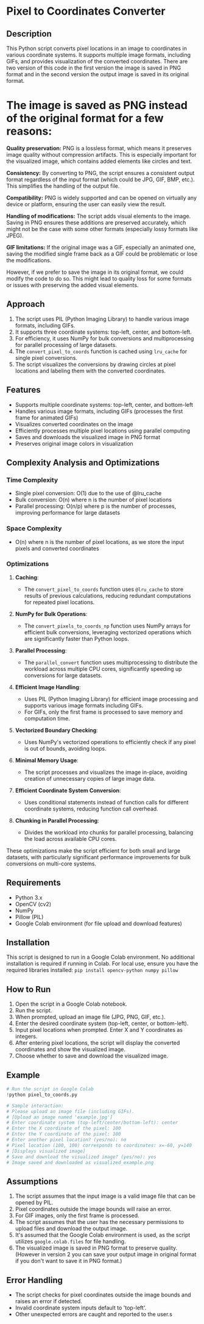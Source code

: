 # Pixel to Coordinates Converter


## Description
This Python script converts pixel locations in an image to coordinates in various coordinate systems. It supports multiple image formats, including GIFs, and provides visualization of the converted coordinates.
There are two version of this code in the first version the image is saved in PNG format and in the second version the output image is saved in its original format.

# The image is saved as PNG instead of the original format for a few reasons:

**Quality preservation:** PNG is a lossless format, which means it preserves image quality without compression artifacts. This is especially important for the visualized image, which contains added elements like circles and text.

**Consistency:** By converting to PNG, the script ensures a consistent output format regardless of the input format (which could be JPG, GIF, BMP, etc.). This simplifies the handling of the output file.

**Compatibility:** PNG is widely supported and can be opened on virtually any device or platform, ensuring the user can easily view the result.

**Handling of modifications:** The script adds visual elements to the image. Saving in PNG ensures these additions are preserved accurately, which might not be the case with some other formats (especially lossy formats like JPEG).

**GIF limitations:** If the original image was a GIF, especially an animated one, saving the modified single frame back as a GIF could be problematic or lose the modifications.

However, if we prefer to save the image in its original format, we could modify the code to do so. This might lead to quality loss for some formats or issues with preserving the added visual elements.

## Approach

1. The script uses PIL (Python Imaging Library) to handle various image formats, including GIFs.
2. It supports three coordinate systems: top-left, center, and bottom-left.
3. For efficiency, it uses NumPy for bulk conversions and multiprocessing for parallel processing of large datasets.
4. The `convert_pixel_to_coords` function is cached using `lru_cache` for single pixel conversions.
5. The script visualizes the conversions by drawing circles at pixel locations and labeling them with the converted coordinates.

## Features
- Supports multiple coordinate systems: top-left, center, and bottom-left
- Handles various image formats, including GIFs (processes the first frame for animated GIFs)
- Visualizes converted coordinates on the image
- Efficiently processes multiple pixel locations using parallel computing
- Saves and downloads the visualized image in PNG format
- Preserves original image colors in visualization

## Complexity Analysis and Optimizations

### Time Complexity

- Single pixel conversion: O(1) due to the use of @lru_cache
- Bulk conversion: O(n) where n is the number of pixel locations
- Parallel processing: O(n/p) where p is the number of processes, improving performance for large datasets

### Space Complexity

- O(n) where n is the number of pixel locations, as we store the input pixels and converted coordinates

### Optimizations

1. **Caching**: 
   - The `convert_pixel_to_coords` function uses `@lru_cache` to store results of previous calculations, reducing redundant computations for repeated pixel locations.

2. **NumPy for Bulk Operations**: 
   - The `convert_pixels_to_coords_np` function uses NumPy arrays for efficient bulk conversions, leveraging vectorized operations which are significantly faster than Python loops.

3. **Parallel Processing**: 
   - The `parallel_convert` function uses multiprocessing to distribute the workload across multiple CPU cores, significantly speeding up conversions for large datasets.

4. **Efficient Image Handling**:
   - Uses PIL (Python Imaging Library) for efficient image processing and supports various image formats including GIFs.
   - For GIFs, only the first frame is processed to save memory and computation time.

5. **Vectorized Boundary Checking**:
   - Uses NumPy's vectorized operations to efficiently check if any pixel is out of bounds, avoiding loops.

6. **Minimal Memory Usage**:
   - The script processes and visualizes the image in-place, avoiding creation of unnecessary copies of large image data.

7. **Efficient Coordinate System Conversion**:
   - Uses conditional statements instead of function calls for different coordinate systems, reducing function call overhead.

8. **Chunking in Parallel Processing**:
   - Divides the workload into chunks for parallel processing, balancing the load across available CPU cores.

These optimizations make the script efficient for both small and large datasets, with particularly significant performance improvements for bulk conversions on multi-core systems.

## Requirements
- Python 3.x
- OpenCV (cv2)
- NumPy
- Pillow (PIL)
- Google Colab environment (for file upload and download features)

## Installation
This script is designed to run in a Google Colab environment. No additional installation is required if running in Colab. For local use, ensure you have the required libraries installed:
```pip install opencv-python numpy pillow```

## How to Run

1. Open the script in a Google Colab notebook.
2. Run the script.
3. When prompted, upload an image file (JPG, PNG, GIF, etc.).
4. Enter the desired coordinate system (top-left, center, or bottom-left).
5. Input pixel locations when prompted. Enter X and Y coordinates as integers.
6. After entering pixel locations, the script will display the converted coordinates and show the visualized image.
7. Choose whether to save and download the visualized image.

## Example

```python
# Run the script in Google Colab
!python pixel_to_coords.py

# Sample interaction:
# Please upload an image file (including GIFs).
# [Upload an image named 'example.jpg']
# Enter coordinate system (top-left/center/bottom-left): center
# Enter the X coordinate of the pixel: 100
# Enter the Y coordinate of the pixel: 100
# Enter another pixel location? (yes/no): no
# Pixel location (100, 100) corresponds to coordinates: x=-60, y=140
# [Displays visualized image]
# Save and download the visualized image? (yes/no): yes
# Image saved and downloaded as visualized_example.png
```

## Assumptions
1. The script assumes that the input image is a valid image file that can be opened by PIL.
2. Pixel coordinates outside the image bounds will raise an error.
3. For GIF images, only the first frame is processed.
4. The script assumes that the user has the necessary permissions to upload files and download the output image.
5. It's assumed that the Google Colab environment is used, as the script utilizes `google.colab.files` for file handling.
6. The visualized image is saved in PNG format to preserve quality.(However in version 2 you can save your output image in original format if you don't want to save it in PNG format.)

## Error Handling
- The script checks for pixel coordinates outside the image bounds and raises an error if detected.
- Invalid coordinate system inputs default to 'top-left'.
- Other unexpected errors are caught and reported to the user.s




